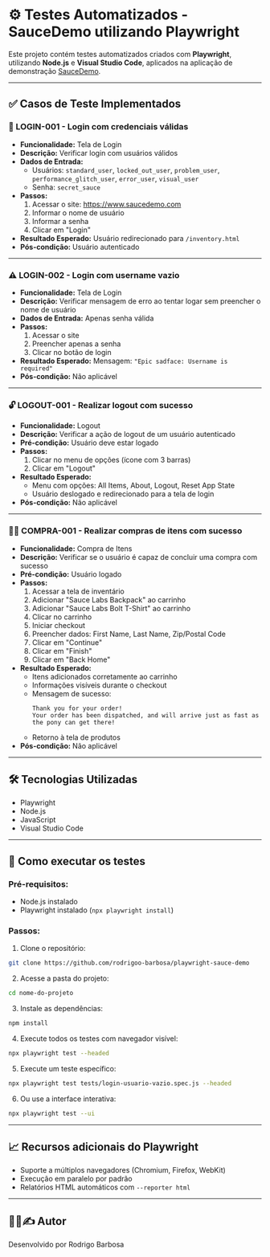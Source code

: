 
# ⚙️ Testes Automatizados - SauceDemo utilizando Playwright

Este projeto contém testes automatizados criados com **Playwright**, utilizando **Node.js** e **Visual Studio Code**, aplicados na aplicação de demonstração [SauceDemo](https://www.saucedemo.com/).

---

## ✅ Casos de Teste Implementados

### 🔐 LOGIN-001 - Login com credenciais válidas
- **Funcionalidade:** Tela de Login
- **Descrição:** Verificar login com usuários válidos
- **Dados de Entrada:**
  - Usuários: `standard_user`, `locked_out_user`, `problem_user`, `performance_glitch_user`, `error_user`, `visual_user`
  - Senha: `secret_sauce`
- **Passos:**
  1. Acessar o site: https://www.saucedemo.com
  2. Informar o nome de usuário
  3. Informar a senha
  4. Clicar em "Login"
- **Resultado Esperado:** Usuário redirecionado para `/inventory.html`
- **Pós-condição:** Usuário autenticado

---

### ⚠️ LOGIN-002 - Login com username vazio
- **Funcionalidade:** Tela de Login
- **Descrição:** Verificar mensagem de erro ao tentar logar sem preencher o nome de usuário
- **Dados de Entrada:** Apenas senha válida
- **Passos:**
  1. Acessar o site
  2. Preencher apenas a senha
  3. Clicar no botão de login
- **Resultado Esperado:** Mensagem: `"Epic sadface: Username is required"`
- **Pós-condição:** Não aplicável

---

### 🔓 LOGOUT-001 - Realizar logout com sucesso
- **Funcionalidade:** Logout
- **Descrição:** Verificar a ação de logout de um usuário autenticado
- **Pré-condição:** Usuário deve estar logado
- **Passos:**
  1. Clicar no menu de opções (ícone com 3 barras)
  2. Clicar em "Logout"
- **Resultado Esperado:**
  - Menu com opções: All Items, About, Logout, Reset App State
  - Usuário deslogado e redirecionado para a tela de login
- **Pós-condição:** Não aplicável

---

### 🛒✅ COMPRA-001 - Realizar compras de itens com sucesso
- **Funcionalidade:** Compra de Itens
- **Descrição:** Verificar se o usuário é capaz de concluir uma compra com sucesso
- **Pré-condição:** Usuário logado
- **Passos:**
  1. Acessar a tela de inventário
  2. Adicionar "Sauce Labs Backpack" ao carrinho
  3. Adicionar "Sauce Labs Bolt T-Shirt" ao carrinho
  4. Clicar no carrinho
  5. Iniciar checkout
  6. Preencher dados: First Name, Last Name, Zip/Postal Code
  7. Clicar em "Continue"
  8. Clicar em "Finish"
  9. Clicar em "Back Home"
- **Resultado Esperado:**
  - Itens adicionados corretamente ao carrinho
  - Informações visíveis durante o checkout
  - Mensagem de sucesso:
    ```
    Thank you for your order!
    Your order has been dispatched, and will arrive just as fast as the pony can get there!
    ```
  - Retorno à tela de produtos
- **Pós-condição:** Não aplicável

---

## 🛠️ Tecnologias Utilizadas

- Playwright
- Node.js
- JavaScript
- Visual Studio Code

---

## 🚀 Como executar os testes

### Pré-requisitos:
- Node.js instalado
- Playwright instalado (`npx playwright install`)

### Passos:
1. Clone o repositório:
```bash
git clone https://github.com/rodrigoo-barbosa/playwright-sauce-demo
```
2. Acesse a pasta do projeto:
```bash
cd nome-do-projeto
```
3. Instale as dependências:
```bash
npm install
```
4. Execute todos os testes com navegador visível:
```bash
npx playwright test --headed
```
5. Execute um teste específico:
```bash
npx playwright test tests/login-usuario-vazio.spec.js --headed
```
6. Ou use a interface interativa:
```bash
npx playwright test --ui
```

---

## 📈 Recursos adicionais do Playwright

- Suporte a múltiplos navegadores (Chromium, Firefox, WebKit)
- Execução em paralelo por padrão
- Relatórios HTML automáticos com `--reporter html`

---

## 👨‍💻✍️ Autor

Desenvolvido por Rodrigo Barbosa
